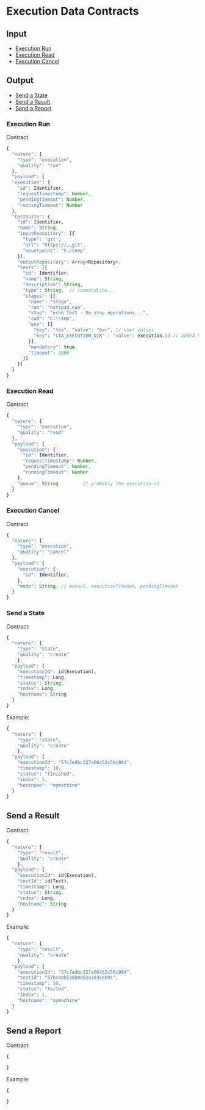 # Execution Data Contracts

## Input
* [Execution Run](#execution-run)
* [Execution Read](#execution-read)
* [Execution Cancel](#execution-cancel)

## Output
* [Send a State](#send-a-state)
* [Send a Result](#send-a-result)
* [Send a Report](#send-a-report)

### Execution Run
Contract
 ```javascript
 {
   "nature": {
     "type": "execution",
     "quality": "run"
   },
   "payload": {
   "execution": {
     "id": Identifier,
     "requestTimestamp": Number,
     "pendingTimeout": Number,
     "runningTimeout": Number
   },
   "testSuite": {
     "id": Identifier,
     "name": String,
     "inputRepository": [{
       "type": 'git',
       "url": "https://….git",
       "mountpoint": "C:/temp"
     }],
     "outputRepository": Array<Repository>,
     "tests": [{
       "id": Identifier,
       "name": String,
       "description": String,
       "type": String, 	// commandLine...
       "stages": [{
         "name": "stage",
         "run": "notepad.exe",
         "stop": "echo Test - Do stop operations...",
         "cwd": "C:\\tmp",
         "env": [{
           "key": "foo", "value": "bar", // user values
           "key": "CTA_EXECUTION_DIR" : "value": execution.id // added by jobmanager
         }],
         "mandatory": true,
         "timeout": 1000
       }]
     }]
   }
 }
 ```

### Execution Read
Contract
```javascript
{
  "nature": {
    "type": "execution",
    "quality": "read"
  },
  "payload": {
    "execution": {
      "id": Identifier,
      "requestTimestamp": Number,
      "pendingTimeout": Number,
      "runningTimeout": Number
    },
    "queue": String 		// probably the execution.id
  }
}
```

### Execution Cancel
Contract
```javascript
{
  "nature": {
    "type": "execution",
    "quality": "cancel"
  },
  "payload": {
    "execution": {
      "id": Identifier,
    },
    "mode": String, // manual, executionTimeout, pendingTimeout
  }
}
```

### Send a State
Contract: 
```javascript
{
  "nature": {
    "type": "state",
    "quality": "create"
    },
  "payload": {
    "executionId": id(Execution),
    "timestamp": Long,
    "status": String,
    "index": Long,
    "hostname": String
  }
}
```
Example: 
```javascript
{
  "nature": {
    "type": "state",
    "quality": "create"
    },
  "payload": {
    "executionId": "57c7edbc327a06452c50c984",
    "timestamp": 10,
    "status": "finished",
    "index": 1,
    "hostname": "mymachine"
  }
}
```

## Send a Result
Contract: 
```javascript
{
  "nature": {
    "type": "result",
    "quality": "create"
    },
  "payload": {
    "executionId": id(Execution),
    "testId": id(Test),
    "timestamp": Long,
    "status": String,
    "index": Long,
    "hostname": String
  }
}
```
Example: 
```javascript
{
  "nature": {
    "type": "result",
    "quality": "create"
    },
  "payload": {
    "executionId": "57c7edbc327a06452c50c984",
    "testId": "57bc0db530b0d82a183ceb91",
    "timestamp": 10,
    "status": "failed",
    "index": 1,
    "hostname": "mymachine"
  }
}
```

## Send a Report
Contract: 
```javascript
{

}
```
Example: 
```javascript
{

}
```